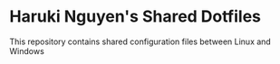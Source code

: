 # Haruki Nguyen's Shared Dotfiles

This repository contains shared configuration files between Linux and Windows